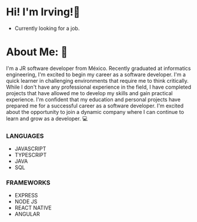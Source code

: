 # Hi! I'm Irving!👋
- Currently looking for a job.
# About Me: 📑
I'm a JR software developer from México.
Recently graduated at informatics engineering, I'm excited to begin my career as a software developer.  I'm a quick learner in challenging environments that require me to think critically. While I don't have any professional experience in the field, I have completed projects that have allowed me to develop my skills and gain practical experience. I'm confident that my education and personal projects have prepared me for a successful career as a software developer.
I'm excited about the opportunity to join a dynamic company where I can continue to learn and grow as a developer.
💻
### LANGUAGES
- JAVASCRIPT
- TYPESCRIPT
- JAVA
- SQL
### FRAMEWORKS
- EXPRESS
- NODE JS
- REACT NATIVE
- ANGULAR
